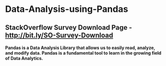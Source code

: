 # Data-Analysis-using-Pandas 
## StackOverflow Survey Download Page - http://bit.ly/SO-Survey-Download
####  Pandas is a Data Analysis Library that allows us to easily read, analyze, and modify data. Pandas is a fundamental tool to learn in the growing field of Data Analytics. 
